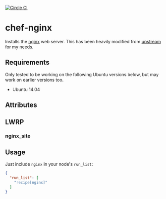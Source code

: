 [![Circle CI](https://circleci.com/gh/kinesisptyltd/chef-nginx.svg?style=svg)](https://circleci.com/gh/kinesisptyltd/chef-nginx)

# chef-nginx

Installs the [nginx](http://nginx.org) web server. This has been heavily modified from [upstream](phlipper/chef-nginx) for my needs.

## Requirements

Only tested to be working on the following Ubuntu versions below, but may work on earlier versions too.

- Ubuntu 14.04

## Attributes

## LWRP

### nginx_site

## Usage

Just include `nginx` in your node's `run_list`:

```json
{
  "run_list": [
    "recipe[nginx]"
  ]
}
```
